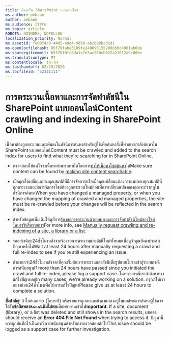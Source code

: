 ```yaml
---
title: ค้นหาใน SharePoint แบบออนไลน์
ms.author: pebaum
author: pebaum
ms.audience: ITPro
ms.topic: article
ROBOTS: NOINDEX, NOFOLLOW
localization_priority: Normal
ms.assetid: fe00f4c0-44d5-49d4-9db0-a62698bcd1d1
ms.openlocfilehash: 85f29fabe3189fe248696155208b56d4901ab6de
ms.sourcegitcommit: b5370f0fc8da1e7e5ac960cb622a21612a9c86be
ms.translationtype: MT
ms.contentlocale: th-TH
ms.lasthandoff: 02/29/2020
ms.locfileid: "42341111"
---
```

# <a name="content-crawling-and-indexing-in-sharepoint-online"></a><span data-ttu-id="d12bf-102">การตระเวนเนื้อหาและการจัดทำดัชนีใน SharePoint แบบออนไลน์</span><span class="sxs-lookup"><span data-stu-id="d12bf-102">Content crawling and indexing in SharePoint Online</span></span>

<span data-ttu-id="d12bf-103">เนื้อหาต้องถูกตระเวนและเพิ่มลงในดัชนีการค้นหาสำหรับผู้ใช้เพื่อค้นหาสิ่งที่พวกเขากำลังค้นหาใน SharePoint แบบออนไลน์</span><span class="sxs-lookup"><span data-stu-id="d12bf-103">Content must be crawled and added to the search index for users to find what they're searching for in SharePoint Online.</span></span>

- <span data-ttu-id="d12bf-104">ตรวจสอบให้แน่ใจว่าเนื้อหาสามารถพบได้โดยการ[ทำให้เนื้อหาไซต์ค้นหา](https://docs.microsoft.com/sharepoint/make-site-content-searchable)ได้</span><span class="sxs-lookup"><span data-stu-id="d12bf-104">Make sure content can be found by [making site content searchable](https://docs.microsoft.com/sharepoint/make-site-content-searchable).</span></span>

- <span data-ttu-id="d12bf-105">เมื่อคุณได้เปลี่ยนแปลงคุณสมบัติที่มีการจัดการหรือเมื่อคุณเปลี่ยนแปลงการแมปของคุณสมบัติที่ถูกตระเวนและมีการจัดการไซต์ต้องถูกตระเวนใหม่ก่อนที่การเปลี่ยนแปลงของคุณจะปรากฏในดัชนีการค้นหา</span><span class="sxs-lookup"><span data-stu-id="d12bf-105">When you have changed a managed property, or when you have changed the mapping of crawled and managed properties, the site must be re-crawled before your changes will be reflected in the search index.</span></span>

- <span data-ttu-id="d12bf-106">สำหรับข้อมูลเพิ่มเติมให้ดูที่การ[ร้องขอการตระเวนด้วยตนเองและการจัดทำดัชนีใหม่ของไซต์ไลบรารีหรือรายการ](https://docs.microsoft.com/sharepoint/crawl-site-content)</span><span class="sxs-lookup"><span data-stu-id="d12bf-106">For more info, see [Manually request crawling and re-indexing of a site, a library or a list](https://docs.microsoft.com/sharepoint/crawl-site-content).</span></span>

- <span data-ttu-id="d12bf-107">รออย่างน้อย24ชั่วโมงหลังจากร้องขอการตระเวนและดัชนีใหม่ทั้งหมดเพื่อดูว่าคุณยังคงประสบปัญหาหรือไม่</span><span class="sxs-lookup"><span data-stu-id="d12bf-107">Wait at least 24 hours after manually requesting a crawl and full re-index to see if you're still experiencing an issue.</span></span>

- <span data-ttu-id="d12bf-108">ถ้ามากกว่า24ชั่วโมงหลังจากที่คุณเริ่มต้นการตระเวนและดัชนีเต็มรูปแบบโปรดเข้าสู่ระบบกรณีการสนับสนุน</span><span class="sxs-lookup"><span data-stu-id="d12bf-108">If more than 24 hours have passed since you initiated the crawl and full re-index, please log a support case.</span></span> <span data-ttu-id="d12bf-109">ในหลายกรณีเรากำลังหาทางแก้ไขปัญหาอยู่</span><span class="sxs-lookup"><span data-stu-id="d12bf-109">In many cases, we're already working on a solution.</span></span> <span data-ttu-id="d12bf-110">กรุณาให้เราอย่างน้อย24ชั่วโมงเพื่อให้การแก้ไขปัญหา</span><span class="sxs-lookup"><span data-stu-id="d12bf-110">Please give us at least 24 hours to complete a solution.</span></span>

<span data-ttu-id="d12bf-111">**สิ่งสำคัญ**: ถ้าไซต์เอกสาร (ไลบรารี) หรือรายการถูกลบและยังคงแสดงอยู่ในผลลัพธ์การค้นหาผู้ใช้ควรได้รับ**ข้อผิดพลาด๔๐๔แฟ้มไม่พบ**เมื่อพยายามเข้าถึง</span><span class="sxs-lookup"><span data-stu-id="d12bf-111">**Important**: If a site, document (library), or a list was deleted and still shows in the search results, users should receive an **Error 404 File Not Found** when trying to access it.</span></span> <span data-ttu-id="d12bf-112">ปัญหานี้ควรถูกบันทึกไว้เป็นกรณีการสนับสนุนสำหรับการตรวจสอบต่อไป</span><span class="sxs-lookup"><span data-stu-id="d12bf-112">This issue should be logged as a support case for further investigation.</span></span>



